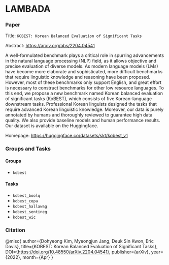 # LAMBADA

### Paper

Title: `KOBEST: Korean Balanced Evaluation of Significant Tasks`

Abstract: https://arxiv.org/abs/2204.04541

A well-formulated benchmark plays a critical role in spurring advancements in the natural language processing (NLP) field, as it allows objective and precise evaluation of diverse models. As modern language models (LMs) have become more elaborate and sophisticated, more difficult benchmarks that require linguistic knowledge and reasoning have been proposed. However, most of these benchmarks only support English, and great effort is necessary to construct benchmarks for other low resource languages. To this end, we propose a new benchmark named Korean balanced evaluation of significant tasks (KoBEST), which consists of five Korean-language downstream tasks. Professional Korean linguists designed the tasks that require advanced Korean linguistic knowledge.
Moreover, our data is purely annotated by humans and thoroughly reviewed to guarantee high data quality. We also provide baseline models and human performance results. Our dataset is available on the Huggingface.

Homepage: https://huggingface.co/datasets/skt/kobest_v1

### Groups and Tasks

#### Groups

- `kobest`

#### Tasks

- `kobest_boolq`
- `kobest_copa`
- `kobest_hallawag`
- `kobest_sentineg`
- `kobest_wic`

### Citation

@misc{
author={Dohyeong Kim, Myeongjun Jang, Deuk Sin Kwon, Eric Davis},
title={KOBEST: Korean Balanced Evaluation of Significant Tasks},
DOI={https://doi.org/10.48550/arXiv.2204.04541},
publisher={arXiv},
year={2022},
month={Apr}
}
